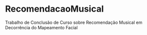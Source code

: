 # RecomendacaoMusical
Trabalho de Conclusão de Curso sobre Recomendação Musical em Decorrência do Mapeamento Facial
